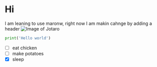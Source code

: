 # Hi
I am leaning to use maronw, right now I am makin cahnge by adding a header
![Image of Jotaro](https://encrypted-tbn0.gstatic.com/images?q=tbn:ANd9GcSugsl_FZviGKtqTLvGyleCFp6kTWYHlZoW6Q&s)
```python
print('Hello world')
```
- [ ] eat chicken
- [ ] make potatoes
- [x] sleep
